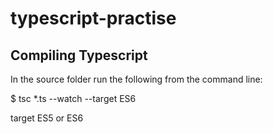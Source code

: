 # typescript-practise

## Compiling Typescript

In the source folder run the following from the command line: 

$ tsc *.ts --watch --target ES6


target ES5 or ES6
